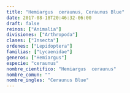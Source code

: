 ```yaml
---
title: "Hemiargus  ceraunus, Ceraunus Blue"
date: 2017-08-18T20:46:32-06:00
draft: false
reinos: ["Animalia"]
divisiones: ["Arthropoda"]
clases: ["Insecta"]
ordenes: ["Lepidoptera"]
familias: ["Lycaenidae"]
generos: ["Hemiargus"]
especie: "ceraunus"
nombre_cientifico: "Hemiargus  ceraunus"
nombre_comun: ""
nombre_ingles: "Ceraunus Blue"
---
```

